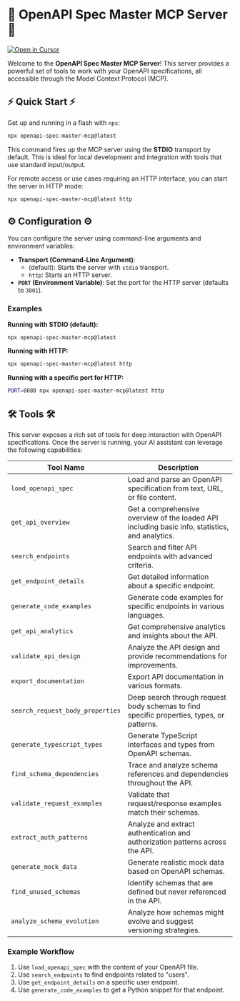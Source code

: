 # 🚀 OpenAPI Spec Master MCP Server 🚀

[![Open in Cursor](https://cursor.sh/assets/images/badge.svg)](https://cursor.sh/gh/RyanCardin15/OpenAPI-Spec-Master-MCP)

Welcome to the **OpenAPI Spec Master MCP Server**! This server provides a powerful set of tools to work with your OpenAPI specifications, all accessible through the Model Context Protocol (MCP).

## ⚡ Quick Start ⚡

Get up and running in a flash with `npx`:

```bash
npx openapi-spec-master-mcp@latest
```

This command fires up the MCP server using the **STDIO** transport by default. This is ideal for local development and integration with tools that use standard input/output.

For remote access or use cases requiring an HTTP interface, you can start the server in HTTP mode:
```bash
npx openapi-spec-master-mcp@latest http
```

## ⚙️ Configuration ⚙️

You can configure the server using command-line arguments and environment variables:

-   **Transport (Command-Line Argument)**:
    -   (default): Starts the server with `stdio` transport.
    -   `http`: Starts an HTTP server.
-   **`PORT` (Environment Variable)**: Set the port for the HTTP server (defaults to `3001`).

### Examples

**Running with STDIO (default):**
```bash
npx openapi-spec-master-mcp@latest
```

**Running with HTTP:**
```bash
npx openapi-spec-master-mcp@latest http
```

**Running with a specific port for HTTP:**
```bash
PORT=8080 npx openapi-spec-master-mcp@latest http
```

## 🛠️ Tools 🛠️

This server exposes a rich set of tools for deep interaction with OpenAPI specifications. Once the server is running, your AI assistant can leverage the following capabilities:

| Tool Name | Description |
| --- | --- |
| `load_openapi_spec` | Load and parse an OpenAPI specification from text, URL, or file content. |
| `get_api_overview` | Get a comprehensive overview of the loaded API including basic info, statistics, and analytics. |
| `search_endpoints` | Search and filter API endpoints with advanced criteria. |
| `get_endpoint_details` | Get detailed information about a specific endpoint. |
| `generate_code_examples`| Generate code examples for specific endpoints in various languages. |
| `get_api_analytics` | Get comprehensive analytics and insights about the API. |
| `validate_api_design` | Analyze the API design and provide recommendations for improvements. |
| `export_documentation` | Export API documentation in various formats. |
| `search_request_body_properties` | Deep search through request body schemas to find specific properties, types, or patterns. |
| `generate_typescript_types` | Generate TypeScript interfaces and types from OpenAPI schemas. |
| `find_schema_dependencies` | Trace and analyze schema references and dependencies throughout the API. |
| `validate_request_examples` | Validate that request/response examples match their schemas. |
| `extract_auth_patterns` | Analyze and extract authentication and authorization patterns across the API. |
| `generate_mock_data` | Generate realistic mock data based on OpenAPI schemas. |
| `find_unused_schemas` | Identify schemas that are defined but never referenced in the API. |
| `analyze_schema_evolution` | Analyze how schemas might evolve and suggest versioning strategies. |

### Example Workflow
1.  Use `load_openapi_spec` with the content of your OpenAPI file.
2.  Use `search_endpoints` to find endpoints related to "users".
3.  Use `get_endpoint_details` on a specific user endpoint.
4.  Use `generate_code_examples` to get a Python snippet for that endpoint.

